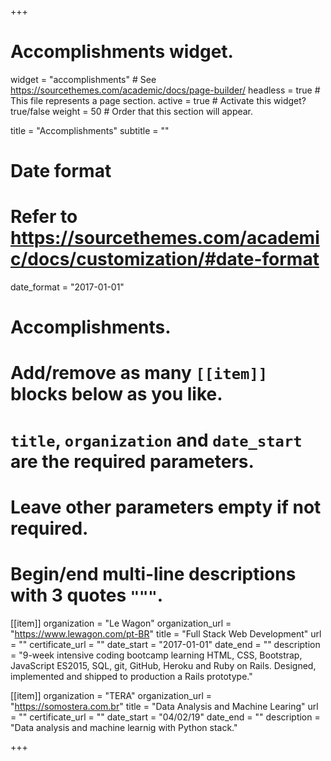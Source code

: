+++
# Accomplishments widget.
widget = "accomplishments"  # See https://sourcethemes.com/academic/docs/page-builder/
headless = true  # This file represents a page section.
active = true  # Activate this widget? true/false
weight = 50  # Order that this section will appear.

title = "Accomplishments"
subtitle = ""

# Date format
#   Refer to https://sourcethemes.com/academic/docs/customization/#date-format
date_format = "2017-01-01"

# Accomplishments.
#   Add/remove as many `[[item]]` blocks below as you like.
#   `title`, `organization` and `date_start` are the required parameters.
#   Leave other parameters empty if not required.
#   Begin/end multi-line descriptions with 3 quotes `"""`.

[[item]]
  organization = "Le Wagon"
  organization_url = "https://www.lewagon.com/pt-BR"
  title = "Full Stack Web Development"
  url = ""
  certificate_url = ""
  date_start = "2017-01-01"
  date_end = ""
  description = "9-week intensive coding bootcamp learning HTML, CSS, Bootstrap, JavaScript ES2015, SQL, git, GitHub, Heroku and Ruby on Rails. Designed, implemented and shipped to production a Rails prototype."

[[item]]
  organization = "TERA"
  organization_url = "https://somostera.com.br"
  title = "Data Analysis and Machine Learing"
  url = ""
  certificate_url = ""
  date_start = "04/02/19"
  date_end = ""
  description = "Data analysis and machine learnig with Python stack."


+++
